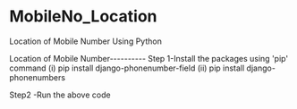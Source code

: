 # MobileNo_Location
Location of Mobile Number Using Python

Location of Mobile Number----------
Step 1-Install the packages using 'pip' command 
(i) pip install django-phonenumber-field
(ii) pip install django-phonenumbers

Step2 -Run the above code

